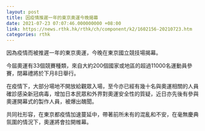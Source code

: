 ```yaml
---
layout: post
title: 因疫情推遲一年的東京奧運今晚揭幕
date: 2021-07-23 07:07:46.000000000 +08:00
link: https://news.rthk.hk/rthk/ch/component/k2/1602156-20210723.htm
categories: rthk
---
```


因為疫情而被推遲一年的東京奧運，今晚在東京國立競技場揭幕。

今屆奧運有33個競賽種類，來自大約200個國家或地區的超過11000名運動員參賽，閉幕禮將於下月8日舉行。

在疫情下，大部分場地不開放給觀眾入場，至今亦已經有幾十名與奧運相關的人員確診感染新冠病毒，增加日本民眾和外界對奧運安全性的質疑，近日亦先後有參與奧運開幕式的製作人員，被爆出醜聞。

共同社形容，在東京都疫情加速蔓延中，帶著前所未有的混亂和不安，在毫無慶典氛圍的情況下，奧運將會拉開帷幕。
